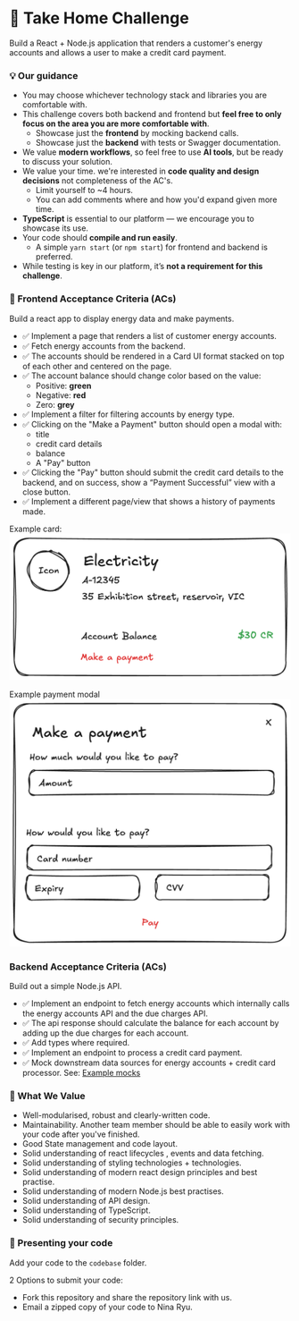 # 🧪 Take Home Challenge

Build a React + Node.js application that renders a customer's energy accounts and allows a user to make a credit card payment.

### 💡 Our guidance
- You may choose whichever technology stack and libraries you are comfortable with.
- This challenge covers both backend and frontend but **feel free to only focus on the area you are more comfortable with**.
    - Showcase just the **frontend** by mocking backend calls.
    - Showcase just the **backend** with tests or Swagger documentation.
- We value **modern workflows**, so feel free to use **AI tools**, but be ready to discuss your solution.
- We value your time. we're interested in **code quality and design decisions** not completeness of the AC's.
  - Limit yourself to ~4 hours.
  - You can add comments where and how you'd expand given more time.
- **TypeScript** is essential to our platform — we encourage you to showcase its use.
- Your code should **compile and run easily**.
  - A simple `yarn start` (or `npm start`) for frontend and backend is preferred.
- While testing is key in our platform, it’s **not a requirement for this challenge**.

### 🎨 Frontend Acceptance Criteria (ACs)

Build a react app to display energy data and make payments.
- ✅ Implement a page that renders a list of customer energy accounts.
- ✅ Fetch energy accounts from the backend.
- ✅ The accounts should be rendered in a Card UI format stacked on top of each other and centered on the page.
- ✅ The account balance should change color based on the value:
    - Positive: **green**
    - Negative: **red**
    - Zero: **grey**
- ✅ Implement a filter for filtering accounts by energy type.
- ✅ Clicking on the "Make a Payment" button should open a modal with:
    - title
    - credit card details
    - balance
    - A "Pay" button
- ✅ Clicking the "Pay" button should submit the credit card details to the backend, and on success, show a “Payment Successful” view with a close button.
- ✅ Implement a different page/view that shows a history of payments made.

Example card:<br/>
<img src="./example-ui/example-card.png" alt="card-example" width="640"/>


Example payment modal<br/>
<img src="./example-ui/example-modal.png" alt="modal-example" width="640"/>

### Backend Acceptance Criteria (ACs)

Build out a simple Node.js API.
- ✅ Implement an endpoint to fetch energy accounts which internally calls the energy accounts API and the due charges API.
- ✅ The api response should calculate the balance for each account by adding up the due charges for each account.
- ✅ Add types where required.
- ✅ Implement an endpoint to process a credit card payment.
- ✅ Mock downstream data sources for energy accounts + credit card processor. See: [Example mocks](./example-mocks/energyAccountsAPIMock.ts)


### 💎 What We Value

- Well-modularised, robust and clearly-written code.
- Maintainability. Another team member should be able to easily work with your code after you've finished.
- Good State management and code layout.
- Solid understanding of react lifecycles , events and data fetching.
- Solid understanding of styling technologies + technologies.
- Solid understanding of modern react design principles and best practise.
- Solid understanding of modern Node.js best practises.
- Solid understanding of API design.
- Solid understanding of TypeScript.
- Solid understanding of security principles.

### 🚀 Presenting your code

Add your code to the `codebase` folder.

2 Options to submit your code:
- Fork this repository and share the repository link with us.
- Email a zipped copy of your code to Nina Ryu. 
